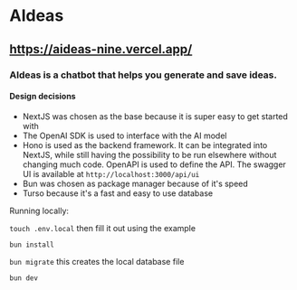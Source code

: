 # AIdeas

## https://aideas-nine.vercel.app/

### AIdeas is a chatbot that helps you generate and save ideas.

#### Design decisions

- NextJS was chosen as the base because it is super easy to get started with
- The OpenAI SDK is used to interface with the AI model
- Hono is used as the backend framework. It can be integrated into NextJS, while still having the possibility to be run elsewhere without changing much code. OpenAPI is used to define the API. The swagger UI is available at `http://localhost:3000/api/ui`
- Bun was chosen as package manager because of it's speed
- Turso because it's a fast and easy to use database

Running locally:

`touch .env.local` then fill it out using the example

`bun install`

`bun migrate` this creates the local database file

`bun dev`
